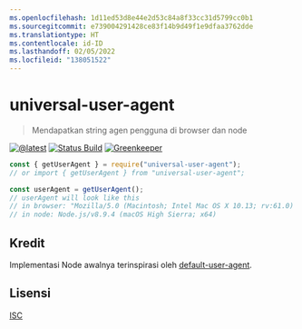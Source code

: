 ```yaml
---
ms.openlocfilehash: 1d11ed53d8e44e2d53c84a8f33cc31d5799cc0b1
ms.sourcegitcommit: e739004291428ce83f14b9d49f1e9dfaa3762dde
ms.translationtype: HT
ms.contentlocale: id-ID
ms.lasthandoff: 02/05/2022
ms.locfileid: "138051522"
---
```

# <a name="universal-user-agent"></a>universal-user-agent

> Mendapatkan string agen pengguna di browser dan node

[![@latest](https://img.shields.io/npm/v/universal-user-agent.svg)](https://www.npmjs.com/package/universal-user-agent)
[![Status Build](https://github.com/gr2m/universal-user-agent/workflows/Test/badge.svg)](https://github.com/gr2m/universal-user-agent/actions?query=workflow%3ATest+branch%3Amaster)
[![Greenkeeper](https://badges.greenkeeper.io/gr2m/universal-user-agent.svg)](https://greenkeeper.io/)

```js
const { getUserAgent } = require("universal-user-agent");
// or import { getUserAgent } from "universal-user-agent";

const userAgent = getUserAgent();
// userAgent will look like this
// in browser: "Mozilla/5.0 (Macintosh; Intel Mac OS X 10.13; rv:61.0) Gecko/20100101 Firefox/61.0"
// in node: Node.js/v8.9.4 (macOS High Sierra; x64)
```

## <a name="credits"></a>Kredit

Implementasi Node awalnya terinspirasi oleh [default-user-agent](https://www.npmjs.com/package/default-user-agent).

## <a name="license"></a>Lisensi

[ISC](LICENSE.md)
